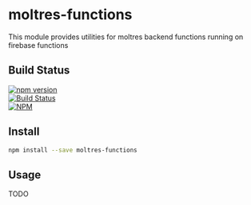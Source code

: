# moltres-functions

This module provides utilities for moltres backend functions running on firebase functions


## Build Status

[![npm version](https://badge.fury.io/js/moltres-functions.svg)](https://badge.fury.io/js/moltres-functions)<br />
[![Build Status](https://travis-ci.org/brianneisler/moltres.svg)](https://travis-ci.org/brianneisler/moltres)<br />
[![NPM](https://nodei.co/npm/moltres-functions.png?downloads=true&downloadRank=true&stars=true)](https://nodei.co/npm/moltres-functions/)


## Install

```bash
npm install --save moltres-functions
```


## Usage

TODO
